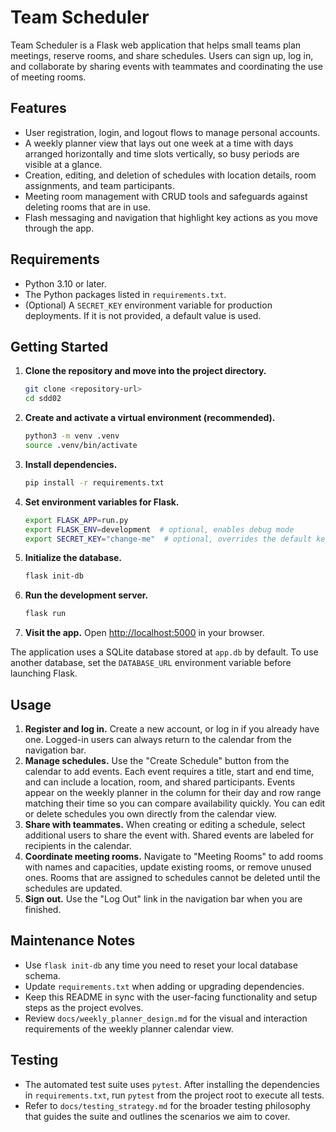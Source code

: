 # Team Scheduler

Team Scheduler is a Flask web application that helps small teams plan meetings, reserve rooms, and share schedules. Users can sign up, log in, and collaborate by sharing events with teammates and coordinating the use of meeting rooms.

## Features

- User registration, login, and logout flows to manage personal accounts.
- A weekly planner view that lays out one week at a time with days arranged horizontally and time slots vertically, so busy periods are visible at a glance.
- Creation, editing, and deletion of schedules with location details, room assignments, and team participants.
- Meeting room management with CRUD tools and safeguards against deleting rooms that are in use.
- Flash messaging and navigation that highlight key actions as you move through the app.

## Requirements

- Python 3.10 or later.
- The Python packages listed in `requirements.txt`.
- (Optional) A `SECRET_KEY` environment variable for production deployments. If it is not provided, a default value is used.

## Getting Started

1. **Clone the repository and move into the project directory.**
   ```bash
   git clone <repository-url>
   cd sdd02
   ```
2. **Create and activate a virtual environment (recommended).**
   ```bash
   python3 -m venv .venv
   source .venv/bin/activate
   ```
3. **Install dependencies.**
   ```bash
   pip install -r requirements.txt
   ```
4. **Set environment variables for Flask.**
   ```bash
   export FLASK_APP=run.py
   export FLASK_ENV=development  # optional, enables debug mode
   export SECRET_KEY="change-me"  # optional, overrides the default key
   ```
5. **Initialize the database.**
   ```bash
   flask init-db
   ```
6. **Run the development server.**
   ```bash
   flask run
   ```
7. **Visit the app.**
   Open [http://localhost:5000](http://localhost:5000) in your browser.

The application uses a SQLite database stored at `app.db` by default. To use another database, set the `DATABASE_URL` environment variable before launching Flask.

## Usage

1. **Register and log in.** Create a new account, or log in if you already have one. Logged-in users can always return to the calendar from the navigation bar.
2. **Manage schedules.** Use the "Create Schedule" button from the calendar to add events. Each event requires a title, start and end time, and can include a location, room, and shared participants. Events appear on the weekly planner in the column for their day and row range matching their time so you can compare availability quickly. You can edit or delete schedules you own directly from the calendar view.
3. **Share with teammates.** When creating or editing a schedule, select additional users to share the event with. Shared events are labeled for recipients in the calendar.
4. **Coordinate meeting rooms.** Navigate to "Meeting Rooms" to add rooms with names and capacities, update existing rooms, or remove unused ones. Rooms that are assigned to schedules cannot be deleted until the schedules are updated.
5. **Sign out.** Use the "Log Out" link in the navigation bar when you are finished.

## Maintenance Notes

- Use `flask init-db` any time you need to reset your local database schema.
- Update `requirements.txt` when adding or upgrading dependencies.
- Keep this README in sync with the user-facing functionality and setup steps as the project evolves.
- Review `docs/weekly_planner_design.md` for the visual and interaction requirements of the weekly planner calendar view.

## Testing

- The automated test suite uses `pytest`. After installing the dependencies in `requirements.txt`, run `pytest` from the project root to execute all tests.
- Refer to `docs/testing_strategy.md` for the broader testing philosophy that guides the suite and outlines the scenarios we aim to cover.
